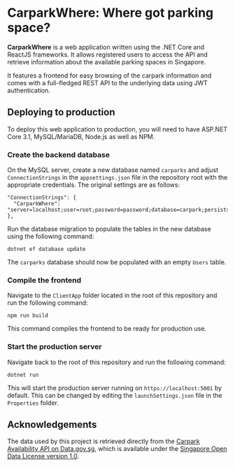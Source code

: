 # CarparkWhere: Where got parking space?

**CarparkWhere** is a web application written using the .NET Core and ReactJS frameworks. It allows registered users to access the API and retrieve information about the available parking spaces in Singapore.

It features a frontend for easy browsing of the carpark information and comes with a full-fledged REST API to the underlying data using JWT authentication.

## Deploying to production

To deploy this web application to production, you will need to have ASP.NET Core 3.1, MySQL/MariaDB, Node.js as well as NPM.

### Create the backend database

On the MySQL server, create a new database named `carparks` and adjust `ConnectionStrings` in the `appsettings.json` file in the repository root with the appropriate credentials. The original settings are as follows:

```
"ConnectionStrings": {
  "CarparkWhere": "server=localhost;user=root;password=password;database=carpark;persistsecurityinfo=True"
},
```

Run the database migration to populate the tables in the new database using the following command:

```
dotnet ef database update
```

The `carparks` database should now be populated with an empty `Users` table.

### Compile the frontend

Navigate to the `ClientApp` folder located in the root of this repository and run the following command:

```
npm run build
```

This command compiles the frontend to be ready for production use.

### Start the production server

Navigate back to the root of this repository and run the following command:

```
dotnet run
```

This will start the production server running on `https://localhost:5001` by default. This can be changed by editing the `launchSettings.json` file in the `Properties` folder.

## Acknowledgements

The data used by this project is retrieved directly from the [Carpark Availability API on Data.gov.sg](https://data.gov.sg/dataset/carpark-availability), which is available under the [Singapore Open Data License version 1.0](https://data.gov.sg/open-data-licence).
